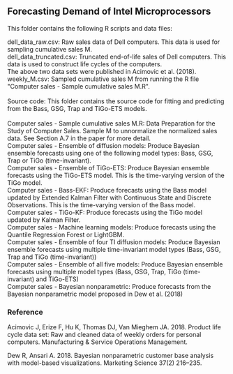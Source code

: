 ## Forecasting Demand of Intel Microprocessors

This folder contains the following R scripts and data files:

dell_data_raw.csv: Raw sales data of Dell computers. This data is used for sampling cumulative sales M. <br />
dell_data_truncated.csv: Truncated end-of-life sales of Dell computers. This data is used to construct life cycles of the computers.<br />
The above two data sets were published in Acimovic et al. (2018).<br />
weekly_M.csv: Sampled cumulative sales M from running the R file "Computer sales - Sample cumulative sales M.R". <br />
<br /> 
Source code: This folder contains the source code for fitting and predicting from the Bass, GSG, Trap and TiGo-ETS models.<br />
<br /> 
Computer sales - Sample cumulative sales M.R: Data Preparation for the Study of Computer Sales. Sample M to unnormalize the normalized sales data. See Section A.7 in the paper for more detail.<br /> 
Computer sales - Ensemble of diffusion models: Produce Bayesian ensemble forecasts using one of the following model types: Bass, GSG, Trap or TiGo (time-invariant).<br /> 
Computer sales - Ensemble of TiGo-ETS: Produce Bayesian ensemble forecasts using the TiGo-ETS model. This is the time-varying version of the TiGo model. <br /> 
Computer sales - Bass-EKF: Produce forecasts using the Bass model updated by Extended Kalman Filter with Continuous State and Discrete Observations. This is the time-varying version of the Bass model. <br /> 
Computer sales - TiGo-KF: Produce forecasts using the TiGo model updated by Kalman Filter.<br /> 
Computer sales - Machine learning models: Produce forecasts using the Quantile Regression Forest or LightGBM.<br /> 
Computer sales - Ensemble of four TI diffusion models: Produce Bayesian ensemble forecasts using multiple time-invariant model types (Bass, GSG, Trap and TiGo (time-invariant))<br /> 
Computer sales - Ensemble of all five models: Produce Bayesian ensemble forecasts using multiple model types (Bass, GSG, Trap, TiGo (time-invariant) and TiGo-ETS)<br /> 
Computer sales - Bayesian nonparametric: Produce forecasts from the Bayesian nonparametric model proposed in Dew et al. (2018)

### Reference
Acimovic J, Erize F, Hu K, Thomas DJ, Van Mieghem JA. 2018. Product life cycle data set: Raw and cleaned data of weekly orders for personal computers. Manufacturing & Service Operations Management.

Dew R, Ansari A. 2018. Bayesian nonparametric customer base analysis with model-based visualizations. Marketing Science 37(2) 216–235.
